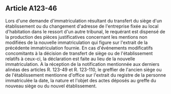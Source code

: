 Article A123-46
----
Lors d'une demande d'immatriculation résultant du transfert du siège d'un
établissement ou du changement d'adresse de l'entreprise fixée au local
d'habitation dans le ressort d'un autre tribunal, le requérant est dispensé de
la production des pièces justificatives concernant les mentions non modifiées de
la nouvelle immatriculation qui figure sur l'extrait de la précédente
immatriculation fournie. En cas d'événements modificatifs concomitants à la
décision de transfert de siège ou de l'établissement relatifs à ceux-ci, la
déclaration est faite au lieu de la nouvelle immatriculation. A la réception de
la notification mentionnée aux derniers alinéas des articles R. 123-49 et R.
123-110, le greffier de l'ancien siège ou de l'établissement mentionne d'office
sur l'extrait du registre de la personne immatriculée la date, la nature et
l'objet des actes déposés au greffe du nouveau siège ou du nouvel établissement.
